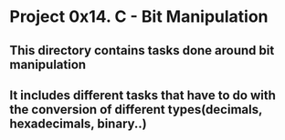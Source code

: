 # Project 0x14. C - Bit Manipulation

## This directory contains tasks done around bit manipulation

## It includes different tasks that have to do with the conversion of different types(decimals, hexadecimals, binary..)

